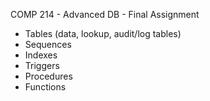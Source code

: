 COMP 214 - Advanced DB - Final Assignment

- Tables (data, lookup, audit/log tables)
- Sequences
- Indexes
- Triggers
- Procedures
- Functions
